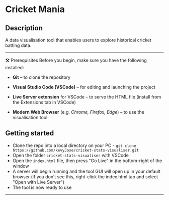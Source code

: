 # Cricket Mania

## Description
A data visualisation tool that enables users to explore historical cricket batting data.

---

🛠 Prerequisites
Before you begin, make sure you have the following installed:

* **Git** – to clone the repository

* **Visual Studio Code (VSCode)** – for editing and launching the project

* **Live Server extension** for VSCode – to serve the HTML file (install from the Extensions tab in VSCode)

* **Modern Web Browser** (e.g. _Chrome, Firefox, Edge_) – to use the visualisation tool


## Getting started

* Clone the repo into a local directory on your PC - ```git clone https://github.com/kevyJose/cricket-stats-visualiser.git```
* Open the folder ```cricket-stats-visualiser``` with VSCode
* Open the ```index.html``` file, then press "Go Live" in the bottom-right of the window
* A server will begin running and the tool GUI will open up in your default browser (if you don’t see this, right-click the index.html tab and select "Open with Live Server")
* The tool is now ready to use

---
